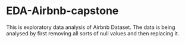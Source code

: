 # EDA-Airbnb-capstone
This is exploratory data analysis of Airbnb Dataset.
The data is being analysed by first removing all sorts of null values and then replacing it.
 
